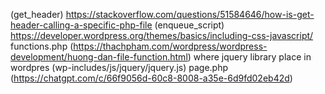 (get_header) https://stackoverflow.com/questions/51584646/how-is-get-header-calling-a-specific-php-file
(enqueue_script) https://developer.wordpress.org/themes/basics/including-css-javascript/
functions.php (https://thachpham.com/wordpress/wordpress-development/huong-dan-file-function.html)
where jquery library place in wordpres (wp-includes/js/jquery/jquery.js)
page.php (https://chatgpt.com/c/66f9056d-60c8-8008-a35e-6d9fd02eb42d)